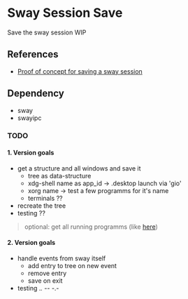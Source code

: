 # Sway Session Save
Save the sway session WIP

## References
-   [Proof of concept for saving a sway session](https://github.com/gumieri/sway-session)
## Dependency
-   sway
-   swayipc

### TODO
#### 1. Version goals
-   get a structure and all windows and save it
    -   tree as data-structure
    -   xdg-shell name as app_id -> .desktop launch via 'gio'
    -   xorg name -> test a few programms for it's name
    -   terminals ??
-   recreate the tree
-   testing ??
>   optional: get all running programms (like [here](https://github.com/gumieri/sway-session))

#### 2. Version goals
-   handle events from sway itself
    -   add entry to tree on new event
    -   remove entry
    -   save on exit
-   testing ._. -_- -.-

